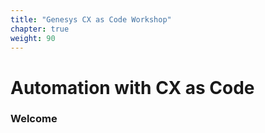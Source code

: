 ```yaml
---
title: "Genesys CX as Code Workshop"
chapter: true
weight: 90
---
```


# Automation with CX as Code

### Welcome